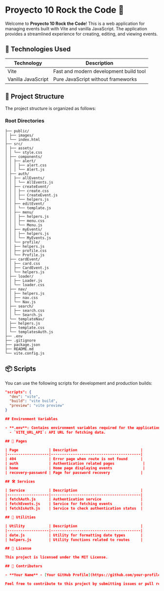 # Proyecto 10 Rock the Code 🎸

Welcome to **Proyecto 10 Rock the Code**! This is a web application for managing events built with Vite and vanilla JavaScript. The application provides a streamlined experience for creating, editing, and viewing events.

## 🚀 Technologies Used

| Technology         | Description                            |
| ------------------ | -------------------------------------- |
| Vite               | Fast and modern development build tool |
| Vanilla JavaScript | Pure JavaScript without frameworks     |

## 📁 Project Structure

The project structure is organized as follows:

### Root Directories

```
├── public/
│ ├── images/
│ └── index.html
├── src/
│ ├── assets/
│ │ └── style.css
│ ├── components/
│ │ ├── alert/
│ │ │ ├── alert.css
│ │ │ └── Alert.js
│ ├── auth/
│ │ ├── allEvents/
│ │ │ └── AllEvents.js
│ │ ├── createEvent/
│ │ │ ├── create.css
│ │ │ ├── CreateEvent.js
│ │ │ └── helpers.js
│ │ ├── editEvent/
│ │ │ └── template.js
│ │ ├── menu/
│ │ │ ├── helpers.js
│ │ │ ├── menu.css
│ │ │ └── Menu.js
│ │ ├── myEvents/
│ │ │ ├── helpers.js
│ │ │ └── MyEvents.js
│ │ └── profile/
│ │ ├── helpers.js
│ │ ├── profile.css
│ │ └── Profile.js
│ ├── cardEvent/
│ │ ├── card.css
│ │ ├── CardEvent.js
│ │ └── helpers.js
│ ├── loader/
│ │ ├── Loader.js
│ │ └── loader.css
│ ├── nav/
│ │ ├── helpers.js
│ │ ├── nav.css
│ │ └── Nav.js
│ ├── search/
│ │ ├── search.css
│ │ └── Search.js
│ └── templateNav/
│ ├── helpers.js
│ ├── template.css
│ └── templatesAuth.js
├── .env
├── .gitignore
├── package.json
├── README.md
└── vite.config.js
```

## 📦 Scripts

You can use the following scripts for development and production builds:

```json
"scripts": {
  "dev": "vite",
  "build": "vite build",
  "preview": "vite preview"
}

## Environment Variables

- **.env**: Contains environment variables required for the application.
  - `VITE_URL_API`: API URL for fetching data.

## 📜 Pages

| Page              | Description                             |
|-------------------|-----------------------------------------|
| 404               | Error page when route is not found      |
| auth              | Authentication related pages             |
| home              | Home page displaying events              |
| recovery-password | Page for password recovery              |

## 🛠️ Services

| Service           | Description                             |
|-------------------|-----------------------------------------|
| fetchAuth.js      | Authentication service                  |
| fetchEvents.js    | Service for fetching events             |
| fetchIsAuth.js    | Service to check authentication status  |

## 🔧 Utilities

| Utility           | Description                             |
|-------------------|-----------------------------------------|
| date.js           | Utility for formatting date types       |
| helpers.js        | Utility functions related to routes     |

## 📝 License

This project is licensed under the MIT License.

## 👥 Contributors

- **Your Name** - [Your GitHub Profile](https://github.com/your-profile)

Feel free to contribute to this project by submitting issues or pull requests. Let's rock the code together! 🤘
```

